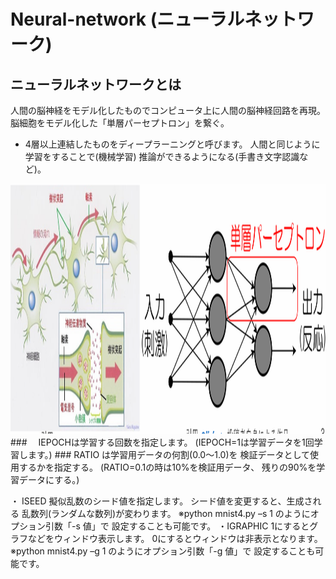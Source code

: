 # Neural-network (ニューラルネットワーク)
## ニューラルネットワークとは
 人間の脳神経をモデル化したものでコンピュータ上に人間の脳神経回路を再現。
 脳細胞をモデル化した「単層パーセプトロン」を繋ぐ。
 * 4層以上連結したものをディープラーニングと呼びます。
 人間と同じように学習をすることで(機械学習)
 推論ができるようになる(手書き文字認識など)。
<img src="p1.png" height="400px" width ="700px">
### 
　IEPOCHは学習する回数を指定します。
(IEPOCH=1は学習データを1回学習します。)
###
RATIO
は学習用データの何割(0.0〜1.0)を
検証データとして使用するかを指定する。
(RATIO=0.1の時は10%を検証用データ、
残りの90%を学習データにする。)

・ ISEED
擬似乱数のシード値を指定します。
シード値を変更すると、生成される
乱数列(ランダムな数列)が変わります。
※python mnist4.py –s 1
のようにオプション引数「-s 値」で
設定することも可能です。
・IGRAPHIC
 1にするとグラフなどをウィンドウ表示します。
0にするとウィンドウは非表示となります。
※python mnist4.py –g 1
のようにオプション引数「-g 値」で
設定することも可能です。
